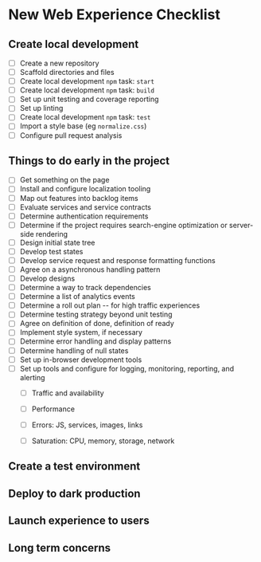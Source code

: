 # New Web Experience Checklist


## Create local development

- [ ] Create a new repository
- [ ] Scaffold directories and files
- [ ] Create local development `npm` task: `start`
- [ ] Create local development `npm` task: `build`
- [ ] Set up unit testing and coverage reporting
- [ ] Set up linting
- [ ] Create local development `npm` task: `test`
- [ ] Import a style base (eg `normalize.css`)
- [ ] Configure pull request analysis

## Things to do early in the project

- [ ] Get something on the page
- [ ] Install and configure localization tooling
- [ ] Map out features into backlog items
- [ ] Evaluate services and service contracts
- [ ] Determine authentication requirements
- [ ] Determine if the project requires search-engine optimization or server-side rendering
- [ ] Design initial state tree
- [ ] Develop test states
- [ ] Develop service request and response formatting functions
- [ ] Agree on a asynchronous handling pattern
- [ ] Develop designs
- [ ] Determine a way to track dependencies
- [ ] Determine a list of analytics events
- [ ] Determine a roll out plan -- for high traffic experiences
- [ ] Determine testing strategy beyond unit testing
- [ ] Agree on definition of done, definition of ready
- [ ] Implement style system, if necessary
- [ ] Determine error handling and display patterns
- [ ] Determine handling of null states
- [ ] Set up in-browser development tools
- [ ] Set up tools and configure for logging, monitoring, reporting, and alerting
  - [ ] Traffic and availability
  - [ ] Performance
  - [ ] Errors: JS, services, images, links
  - [ ] Saturation: CPU, memory, storage, network


## Create a test environment


## Deploy to dark production


## Launch experience to users


## Long term concerns

